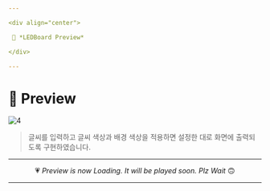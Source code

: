 ```yaml
---

<div align="center">

 💛 *LEDBoard Preview*

</div>

---
```


# 📱 Preview
![4](https://user-images.githubusercontent.com/68846212/186478383-62cfd73a-29f4-4adf-a799-fb398844951e.gif)
> 글씨를 입력하고 글씨 색상과 배경 색상을 적용하면 설정한 대로 화면에 출력되도록 구현하였습니다.  

---

<div align="center">

 💗 *Preview is now Loading. It will be played soon. Plz Wait* 🙃

</div>

---